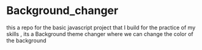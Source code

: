 # Background_changer
this a repo for the basic javascript project that I build for the practice of my skills , its a Background theme changer where we can change the color of the background 
